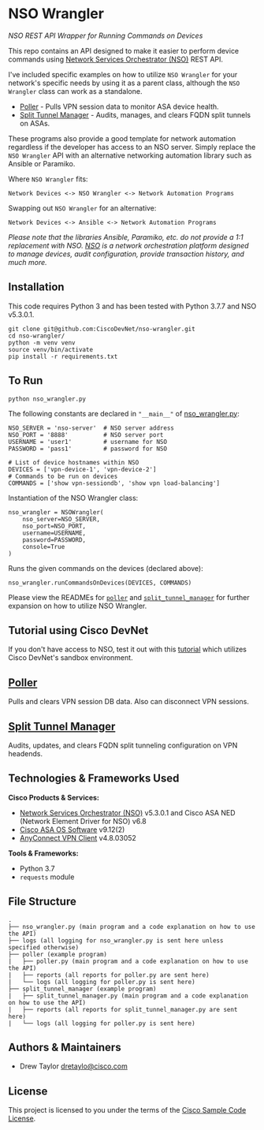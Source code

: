 # NSO Wrangler
*NSO REST API Wrapper for Running Commands on Devices*

This repo contains an API designed to make it easier to perform device commands using [Network Services Orchestrator (NSO)](https://developer.cisco.com/docs/nso/) REST API.

I've included specific examples on how to utilize `NSO Wrangler` for your network's specific needs by using it as a parent class, although the `NSO Wrangler` class can work as a standalone.
- [Poller](./poller/) - Pulls VPN session data to monitor ASA device health.
- [Split Tunnel Manager](./split_tunnel_manager/) - Audits, manages, and clears FQDN split tunnels on ASAs.

These programs also provide a good template for network automation regardless if the developer has access to an NSO server. Simply replace the `NSO Wrangler` API with an alternative networking automation library such as Ansible or Paramiko.

Where `NSO Wrangler` fits:
```
Network Devices <-> NSO Wrangler <-> Network Automation Programs
```

Swapping out `NSO Wrangler` for an alternative:
```
Network Devices <-> Ansible <-> Network Automation Programs
```

*Please note that the libraries Ansible, Paramiko, etc. do not provide a 1:1 replacement with NSO. [NSO](https://developer.cisco.com/docs/nso/) is a network orchestration platform designed to manage devices, audit configuration, provide transaction history, and much more.*

## Installation
This code requires Python 3 and has been tested with Python 3.7.7 and NSO v5.3.0.1.

```
git clone git@github.com:CiscoDevNet/nso-wrangler.git
cd nso-wrangler/
python -m venv venv
source venv/bin/activate
pip install -r requirements.txt
```

## To Run
```
python nso_wrangler.py
```

The following constants are declared in `"__main__"` of [nso_wrangler.py](./nso_wrangler.py):

```
NSO_SERVER = 'nso-server'  # NSO server address
NSO_PORT = '8888'          # NSO server port
USERNAME = 'user1'         # username for NSO
PASSWORD = 'pass1'         # password for NSO

# List of device hostnames within NSO
DEVICES = ['vpn-device-1', 'vpn-device-2']
# Commands to be run on devices
COMMANDS = ['show vpn-sessiondb', 'show vpn load-balancing']
```

Instantiation of the NSO Wrangler class:

```
nso_wrangler = NSOWrangler(
    nso_server=NSO_SERVER,
    nso_port=NSO_PORT,
    username=USERNAME,
    password=PASSWORD,
    console=True
)
```

Runs the given commands on the devices (declared above):

```
nso_wrangler.runCommandsOnDevices(DEVICES, COMMANDS)
```

Please view the READMEs for [`poller`](./poller/README.md) and [`split_tunnel_manager`](./split_tunnel_manager/README.md) for further expansion on how to utilize NSO Wrangler.

## Tutorial using Cisco DevNet
If you don't have access to NSO, test it out with this [tutorial](./DEVNET_TUTORIAL.md) which utilizes Cisco DevNet's sandbox environment.

## [Poller](./poller/)
Pulls and clears VPN session DB data. Also can disconnect VPN sessions.

## [Split Tunnel Manager](./split_tunnel_manager/)
Audits, updates, and clears FQDN split tunneling configuration on VPN headends.

## Technologies & Frameworks Used

**Cisco Products & Services:**

- [Network Services Orchestrator (NSO)](https://developer.cisco.com/docs/nso/) v5.3.0.1 and Cisco ASA NED (Network Element Driver for NSO) v6.8
- [Cisco ASA OS Software](https://www.cisco.com/c/en/us/products/security/adaptive-security-appliance-asa-software/index.html) v9.12(2)
- [AnyConnect VPN Client](https://www.cisco.com/c/en/us/products/security/anyconnect-secure-mobility-client/index.html) v4.8.03052

**Tools & Frameworks:**

- Python 3.7
- `requests` module

## File Structure
```
.
├── nso_wrangler.py (main program and a code explanation on how to use the API)
├── logs (all logging for nso_wrangler.py is sent here unless specified otherwise)
├── poller (example program)
|   ├── poller.py (main program and a code explanation on how to use the API)
|   ├── reports (all reports for poller.py are sent here)
|   └── logs (all logging for poller.py is sent here)
├── split_tunnel_manager (example program)
|   ├── split_tunnel_manager.py (main program and a code explanation on how to use the API)
|   ├── reports (all reports for split_tunnel_manager.py are sent here)
|   └── logs (all logging for poller.py is sent here)
```

## Authors & Maintainers
- Drew Taylor <dretaylo@cisco.com>

## License
This project is licensed to you under the terms of the [Cisco Sample
Code License](./LICENSE).
